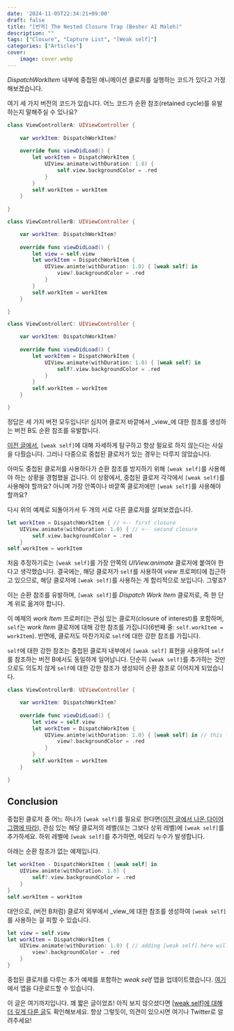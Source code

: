 ```yaml
---
date: '2024-11-05T22:34:21+09:00'
draft: false
title: "[번역] The Nested Closure Trap (Besher AI Maleh)"
description: ""
tags: ["Closure", "Capture List", "[Weak self]"]
categories: ["Articles"]
cover:
    image: cover.webp
---
```


_DispatchWorkItem_ 내부에 중첩된 애니메이션 클로저를 실행하는 코드가 있다고 가정해보겠습니다.

여기 세 가지 버전의 코드가 있습니다. 어느 코드가 순환 참조(retained cycle)를 유발하는지 말해주실 수 있나요?

```swift
class ViewControllerA: UIViewController {
	
    var workItem: DispatchWorkItem?
    
    override func viewDidLoad() {
    	let workItem = DispatchWorkItem {
        	UIView.animate(withDuration: 1.0) {
            	self.view.backgroundColor = .red
            }
        }
        self.workItem = workItem
    }
    
}
```

```swift
class ViewControllerB: UIViewController {

	var workItem: DispatchWorkItem?
    
    override func viewDidLoad() {
    	let view = self.view
        let workItem = DispatchWorkItem {
        	UIView.animte(withDuration: 1.0) { [weak self] in
            	view?.backgroundColor = .red
            }
        }
        self.workItem = workItem
    }

}
```

```swift
class ViewControllerC: UIViewController {

	var workItem: DispatchWorkItem?
    
    override func viewDidLoad() {
   		let workItem = DispatchWorkItem {
        	UIView.animate(withDuration: 1.0) { [weak self] in
            	self?.view.backgroundColor = .red
            }
        }
        self.workItem = workItem
    }

}
```

정답은 세 가지 버전 모두입니다! 심지어 클로저 바깥에서 _view_에 대한 참조를 생성하는 버전 B도 순환 참조를 유발합니다.

[이전 글에서](https://medium.com/flawless-app-stories/you-dont-always-need-weak-self-a778bec505ef), `[weak self]`에 대해 자세하게 탐구하고 항상 필요로 하지 않는다는 사실을 다뤘습니다. 그러나 다중으로 중첩된 클로저가 있는 경우는 다루지 않았습니다.

아마도 중첩된 클로저를 사용하다가 순환 참조를 방지하기 위해 `[weak self]`를 사용해야 하는 상황을 경험했을 겁니다. 이 상황에서, 중첩된 클로저 각각에서 `[weak self]`를 사용해야 할까요? 아니며 가장 안쪽이나 바깥쪽 클로저에만 `[weak self]`를 사용해야 할까요?

다시 위의 예제로 되돌아가서 두 개의 서로 다른 클로저를 살펴보겠습니다.

```swift
let workItem = DispatchWorkItem { // <-- first closure
	UIView.animate(withDuration: 1.0) { // <-- second closure
    	self.view.backgroundColor = .red
    }
self.workItem = workItem
```

처음 추정하기로는 `[weak self]`를 가장 안쪽의 _UIView.animate_ 클로저에 붙여야 한다고 생각했습니다. 결국에는, 해당 클로저가 `self`를 사용하여 _view_ 프로퍼티에 접근하고 있으므로, 해당 클로저에 `[weak self]`를 사용하는 게 합리적으로 보입니다. 그렇죠?

이는 순환 참조를 유발하며, `[weak self]`를 _Dispatch Work Item_ 클로저로, 즉 한 단계 위로 옮겨야 합니다.

이 예제의 _work Item_ 프로퍼티는 관심 있는 클로저(closure of interest)를 포함하며, `self`는 _work Item_ 클로저에 대해 강한 참조를 가집니다(6번째 줄: `self.workItem = workItem`). 반면에, 클로저도 마찬가지로 `self`에 대한 강한 참조를 가집니다.

`self`에 대한 강한 참조는 중첩된 클로저 내부에서 `[weak self]` 표현을 사용하여 `self`를 참조하는 버전 B에서도 동일하게 일어납니다. 단순히 `[weak self]`를 추가하는 것만으로도 의도치 않게 `self`에 대한 강한 참조가 생성되어 순환 참조로 이어지게 되었습니다.

```swift
class ViewControllerB: UIViewController {

	var workItem: DispatchWorkItem?
    
    override func viewDidLoad() {
    	let view = self.view
        let workItem = DispatchWorkItem {
        	UIView.animte(withDuration: 1.0) { [weak self] in // this leaks
            	view?.backgroundColor = .red
            }
        }
        self.workItem = workItem
    }

}
```

## Conclusion

중첩된 클로저 중 어느 하나가 `[weak self]`를 필요로 한다면([이전 글에서 나온 다이어그램에 따라](https://miro.medium.com/v2/resize:fit:3080/1*yHX-8dJrQpH7R2hfM_21MQ.png)), 관심 있는 해당 클로저의 레벨(또는 그보다 상위 레벨)에 `[weak self]`를 추가하세요. 하위 레벨에 `[weak self]`를 추가하면, 메모리 누수가 발생합니다.

아래는 순환 참조가 없는 예제입니다.

```swift
let workItem - DispatchWorkItem { [weak self] in
	UIView.animte(withDuration: 1.0) {
    	self?.view.backgroundColor = .red
    }
}
self.workItem = workItem
```

대안으로, (버전 B처럼) 클로저 외부에서 _view_에 대한 참조를 생성하여 `[weak self]`를 사용하는 걸 피할 수 있습니다.

```swift
let view = self.view
let workItem = DispatchWorkItem {
	UIView.animate(withDuration: 1.0) { // adding [weak self] here will introduce a cycle
    	view?.backgroundColor = .red
    }
}
```

중첩된 클로저를 다루는 추가 예제를 포함하는 _weak self_ 앱을 업데이트했습니다. [여기](https://github.com/almaleh/weak-self)에서 앱을 다운로드할 수 있습니다.

이 글은 여기까지입니다. 꽤 짧은 글이었죠! 아직 보지 않으셨다면 [[weak self]에 대해 더 깊게 다룬 글](https://medium.com/flawless-app-stories/you-dont-always-need-weak-self-a778bec505ef)도 확인해보세요. 항상 그렇듯이, 의견이 있으시면 여기나 Twitter로 알려주세요!





